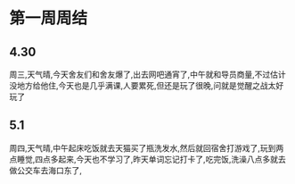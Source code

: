 # 第一周周结

## 4.30
  周三,天气晴,今天舍友们和舍友爆了,出去网吧通宵了,中午就和导员商量,不过估计没地方给他住,今天也是几乎满课,人要累死,但还是玩了很晚,问就是觉醒之战太好玩了

## 5.1
  周四,天气晴,中午起床吃饭就去天猫买了瓶洗发水,然后就回宿舍打游戏了,玩到两点睡觉,四点多起来,今天也不学习了,昨天单词忘记打卡了,吃完饭,洗澡八点多就去做公交车去海口东了,